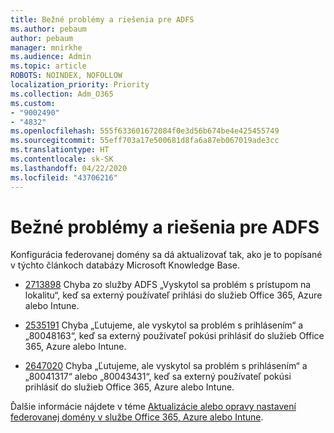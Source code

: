 ```yaml
---
title: Bežné problémy a riešenia pre ADFS
ms.author: pebaum
author: pebaum
manager: mnirkhe
ms.audience: Admin
ms.topic: article
ROBOTS: NOINDEX, NOFOLLOW
localization_priority: Priority
ms.collection: Adm_O365
ms.custom:
- "9002490"
- "4832"
ms.openlocfilehash: 555f633601672084f0e3d56b674be4e425455749
ms.sourcegitcommit: 55eff703a17e500681d8fa6a87eb067019ade3cc
ms.translationtype: HT
ms.contentlocale: sk-SK
ms.lasthandoff: 04/22/2020
ms.locfileid: "43706216"
---
```

# <a name="common-issues-and-resolutions-for-adfs"></a>Bežné problémy a riešenia pre ADFS

Konfigurácia federovanej domény sa dá aktualizovať tak, ako je to popísané v týchto článkoch databázy Microsoft Knowledge Base.

- [2713898](https://support.microsoft.com/help/2713898) Chyba zo služby ADFS „Vyskytol sa problém s prístupom na lokalitu“, keď sa externý používateľ prihlási do služieb Office 365, Azure alebo Intune.

- [2535191](https://support.microsoft.com/help/2535191) Chyba „Ľutujeme, ale vyskytol sa problém s prihlásením“ a „80048163“, keď sa externý používateľ pokúsi prihlásiť do služieb Office 365, Azure alebo Intune.

- [2647020](https://support.microsoft.com/help/2647020) Chyba „Ľutujeme, ale vyskytol sa problém s prihlásením“ a „80041317“ alebo „80043431“, keď sa externý používateľ pokúsi prihlásiť do služieb Office 365, Azure alebo Intune.

Ďalšie informácie nájdete v téme [Aktualizácie alebo opravy nastavení federovanej domény v službe Office 365, Azure alebo Intune](https://docs.microsoft.com/office365/troubleshoot/active-directory/update-federated-domain-office-365).
